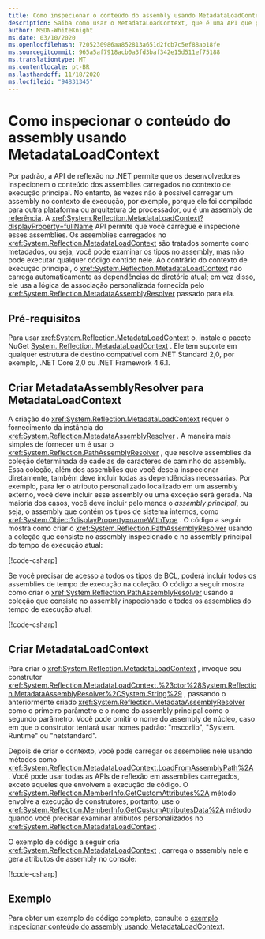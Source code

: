```yaml
---
title: Como inspecionar o conteúdo do assembly usando MetadataLoadContext
description: Saiba como usar o MetadataLoadContext, que é uma API que permite carregar assemblies .NET para fins de inspeção.
author: MSDN-WhiteKnight
ms.date: 03/10/2020
ms.openlocfilehash: 7205230986aa852813a651d2fcb7c5ef88ab18fe
ms.sourcegitcommit: 965a5af7918acb0a3fd3baf342e15d511ef75188
ms.translationtype: MT
ms.contentlocale: pt-BR
ms.lasthandoff: 11/18/2020
ms.locfileid: "94831345"
---
```

# <a name="how-to-inspect-assembly-contents-using-metadataloadcontext"></a>Como inspecionar o conteúdo do assembly usando MetadataLoadContext

Por padrão, a API de reflexão no .NET permite que os desenvolvedores inspecionem o conteúdo dos assemblies carregados no contexto de execução principal. No entanto, às vezes não é possível carregar um assembly no contexto de execução, por exemplo, porque ele foi compilado para outra plataforma ou arquitetura de processador, ou é um [assembly de referência](reference-assemblies.md). A <xref:System.Reflection.MetadataLoadContext?displayProperty=fullName> API permite que você carregue e inspecione esses assemblies. Os assemblies carregados no <xref:System.Reflection.MetadataLoadContext> são tratados somente como metadados, ou seja, você pode examinar os tipos no assembly, mas não pode executar qualquer código contido nele. Ao contrário do contexto de execução principal, o <xref:System.Reflection.MetadataLoadContext> não carrega automaticamente as dependências do diretório atual; em vez disso, ele usa a lógica de associação personalizada fornecida pelo <xref:System.Reflection.MetadataAssemblyResolver> passado para ela.

## <a name="prerequisites"></a>Pré-requisitos

Para usar <xref:System.Reflection.MetadataLoadContext> o, instale o pacote NuGet [System. Reflection. MetadataLoadContext](https://www.nuget.org/packages/System.Reflection.MetadataLoadContext) . Ele tem suporte em qualquer estrutura de destino compatível com .NET Standard 2,0, por exemplo, .NET Core 2,0 ou .NET Framework 4.6.1.

## <a name="create-metadataassemblyresolver-for-metadataloadcontext"></a>Criar MetadataAssemblyResolver para MetadataLoadContext

A criação do <xref:System.Reflection.MetadataLoadContext> requer o fornecimento da instância do <xref:System.Reflection.MetadataAssemblyResolver> . A maneira mais simples de fornecer um é usar o <xref:System.Reflection.PathAssemblyResolver> , que resolve assemblies da coleção determinada de cadeias de caracteres de caminho do assembly. Essa coleção, além dos assemblies que você deseja inspecionar diretamente, também deve incluir todas as dependências necessárias. Por exemplo, para ler o atributo personalizado localizado em um assembly externo, você deve incluir esse assembly ou uma exceção será gerada. Na maioria dos casos, você deve incluir pelo menos o *assembly principal*, ou seja, o assembly que contém os tipos de sistema internos, como <xref:System.Object?displayProperty=nameWithType> . O código a seguir mostra como criar o <xref:System.Reflection.PathAssemblyResolver> usando a coleção que consiste no assembly inspecionado e no assembly principal do tempo de execução atual:

[!code-csharp[](snippets/inspect-contents-using-metadataloadcontext/MetadataLoadContextSnippets.cs#CoreAssembly)]

Se você precisar de acesso a todos os tipos de BCL, poderá incluir todos os assemblies de tempo de execução na coleção. O código a seguir mostra como criar o <xref:System.Reflection.PathAssemblyResolver> usando a coleção que consiste no assembly inspecionado e todos os assemblies do tempo de execução atual:

[!code-csharp[](snippets/inspect-contents-using-metadataloadcontext/MetadataLoadContextSnippets.cs#RuntimeAssemblies)]

## <a name="create-metadataloadcontext"></a>Criar MetadataLoadContext

Para criar o <xref:System.Reflection.MetadataLoadContext> , invoque seu construtor <xref:System.Reflection.MetadataLoadContext.%23ctor%28System.Reflection.MetadataAssemblyResolver%2CSystem.String%29> , passando o anteriormente criado <xref:System.Reflection.MetadataAssemblyResolver> como o primeiro parâmetro e o nome do assembly principal como o segundo parâmetro. Você pode omitir o nome do assembly de núcleo, caso em que o construtor tentará usar nomes padrão: "mscorlib", "System. Runtime" ou "netstandard".

Depois de criar o contexto, você pode carregar os assemblies nele usando métodos como <xref:System.Reflection.MetadataLoadContext.LoadFromAssemblyPath%2A> . Você pode usar todas as APIs de reflexão em assemblies carregados, exceto aqueles que envolvem a execução de código. O <xref:System.Reflection.MemberInfo.GetCustomAttributes%2A> método envolve a execução de construtores, portanto, use o <xref:System.Reflection.MemberInfo.GetCustomAttributesData%2A> método quando você precisar examinar atributos personalizados no <xref:System.Reflection.MetadataLoadContext> .

O exemplo de código a seguir cria <xref:System.Reflection.MetadataLoadContext> , carrega o assembly nele e gera atributos de assembly no console:

[!code-csharp[](snippets/inspect-contents-using-metadataloadcontext/MetadataLoadContextSnippets.cs#CreateContext)]

## <a name="example"></a>Exemplo

Para obter um exemplo de código completo, consulte o [exemplo inspecionar conteúdo do assembly usando MetadataLoadContext](/samples/dotnet/samples/inspect-assembly-contents-using-metadataloadcontext/).

